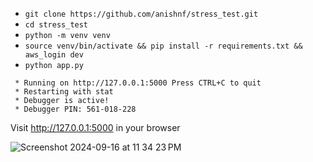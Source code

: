 - `git clone https://github.com/anishnf/stress_test.git`
- `cd stress_test`
- `python -m venv venv`
- `source venv/bin/activate && pip install -r requirements.txt && aws_login dev`
- `python app.py`

```
 * Running on http://127.0.0.1:5000 Press CTRL+C to quit
 * Restarting with stat
 * Debugger is active!
 * Debugger PIN: 561-018-228
```

Visit http://127.0.0.1:5000 in your browser

![Screenshot 2024-09-16 at 11 34 23 PM](https://github.com/user-attachments/assets/29b8ac01-28ce-4caa-ba9f-230018ae7ea9)
